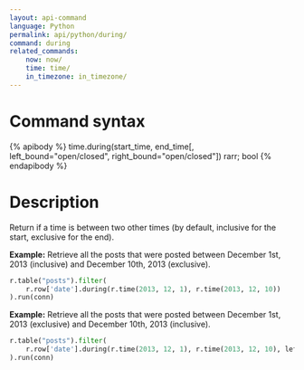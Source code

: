 ```yaml
---
layout: api-command
language: Python
permalink: api/python/during/
command: during
related_commands:
    now: now/
    time: time/
    in_timezone: in_timezone/
---
```


# Command syntax #

{% apibody %}
time.during(start_time, end_time[, left_bound="open/closed", right_bound="open/closed"])
    rarr; bool
{% endapibody %}

# Description #

Return if a time is between two other times (by default, inclusive for the start, exclusive for the end).

__Example:__ Retrieve all the posts that were posted between December 1st, 2013 (inclusive) and December 10th, 2013 (exclusive).

```py
r.table("posts").filter(
    r.row['date'].during(r.time(2013, 12, 1), r.time(2013, 12, 10))
).run(conn)
```


__Example:__ Retrieve all the posts that were posted between December 1st, 2013 (exclusive) and December 10th, 2013 (inclusive).

```py
r.table("posts").filter(
    r.row['date'].during(r.time(2013, 12, 1), r.time(2013, 12, 10), left_bound="open", right_bound="closed")
).run(conn)
```

